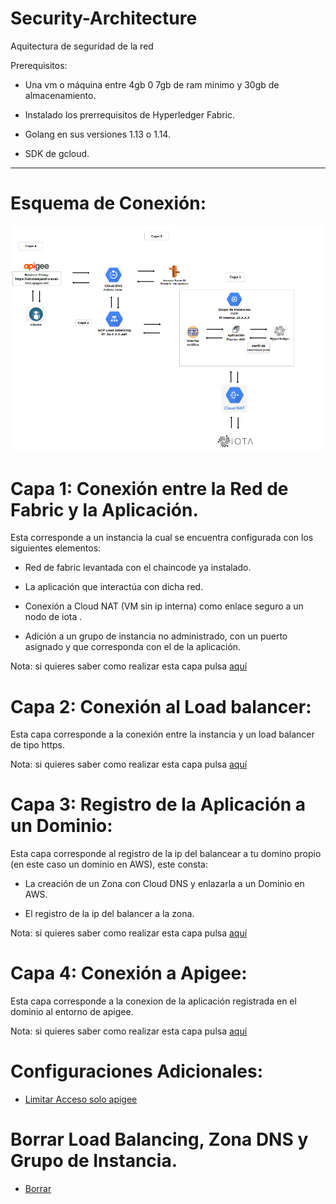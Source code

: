 # Security-Architecture
Aquitectura de seguridad de la red 

Prerequisitos:
 
* Una vm o máquina entre 4gb 0 7gb de ram minimo y 30gb de almacenamiento.
 
* Instalado los prerrequisitos de Hyperledger Fabric.
 
* Golang en sus versiones 1.13 o 1.14.

* SDK de gcloud.
 
---
 
 
 
# Esquema de Conexión:
 
 ![Security Architecture](images/Esquema.png)
  
  
  
  
 
 
# Capa 1: Conexión entre la Red de Fabric y la Aplicación.
 
 
Esta corresponde a un instancia la cual se encuentra configurada con los siguientes elementos:
 
  * Red de fabric levantada con el chaincode ya instalado.
 
  * La aplicación que interactúa con dicha red.
 
  * Conexión a Cloud NAT (VM sin ip interna) como enlace seguro a un nodo de iota .
 
  * Adición a un grupo de instancia no administrado, con un puerto asignado y que corresponda con el de la aplicación.
  
Nota: si quieres saber como realizar esta capa pulsa [aquí](/Docs/Grupo-Instancia.md)
 
 
 
 
# Capa 2: Conexión al Load balancer:
 
Esta capa corresponde a la conexión entre la instancia y un load balancer de tipo https.

Nota: si quieres saber como realizar esta capa pulsa [aquí](/Docs/Load-Balancing.md)


# Capa 3: Registro de la Aplicación a un Dominio:
 
 
Esta capa corresponde al registro de la ip del balancear a tu domino propio (en este caso un dominio en AWS), este consta:
 
   * La creación de un Zona con Cloud DNS y enlazarla a un Dominio en AWS.
 
   * El registro de la ip del balancer a la zona.
 
 Nota: si quieres saber como realizar esta capa pulsa [aquí](/Docs/App-Domain.md)
 
 
# Capa 4: Conexión a Apigee:
 
 
Esta capa corresponde a la conexion de la aplicación registrada en el dominio al entorno de apigee.

Nota: si quieres saber como realizar esta capa pulsa [aquí](/Docs/Apigee.md)


# Configuraciones Adicionales:

* [Limitar Acceso solo apigee](/Docs/Cloud-Armor.md)

# Borrar Load Balancing, Zona DNS y Grupo de Instancia.

* [Borrar](/Docs/tearDown.md)




